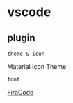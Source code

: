# vscode



## plugin

`theme & icon`

Material Icon Theme

`font`

[FiraCode](https://github.com/tonsky/FiraCode)
